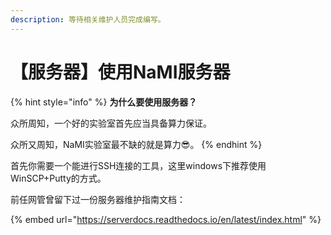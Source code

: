 ```yaml
---
description: 等待相关维护人员完成编写。
---
```


# 【服务器】使用NaMI服务器

{% hint style="info" %}
**为什么要使用服务器？**

众所周知，一个好的实验室首先应当具备算力保证。

众所又周知，NaMI实验室最不缺的就是算力:sunglasses:。
{% endhint %}

首先你需要一个能进行SSH连接的工具，这里windows下推荐使用WinSCP+Putty的方式。





前任网管曾留下过一份服务器维护指南文档：

{% embed url="https://serverdocs.readthedocs.io/en/latest/index.html" %}
